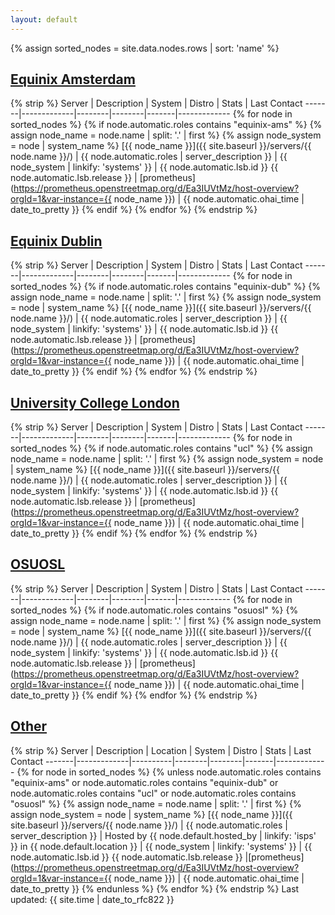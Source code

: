 ```yaml
---
layout: default
---
```


{% assign sorted_nodes = site.data.nodes.rows | sort: 'name' %}

## [Equinix Amsterdam](#equinix-amsterdam)

{% strip %}
Server | Description | System | Distro | Stats | Last Contact
-------|-------------|--------|--------|-------|-------------
{% for node in sorted_nodes %}
{% if node.automatic.roles contains "equinix-ams" %}
{% assign node_name = node.name | split: '.' | first %}
{% assign node_system = node | system_name %}
[{{ node_name }}]({{ site.baseurl }}/servers/{{ node.name }}/) | {{ node.automatic.roles | server_description }} | {{ node_system | linkify: 'systems' }} | {{ node.automatic.lsb.id }} {{ node.automatic.lsb.release }} | [prometheus](https://prometheus.openstreetmap.org/d/Ea3IUVtMz/host-overview?orgId=1&var-instance={{ node_name }}) | {{ node.automatic.ohai_time | date_to_pretty }}
{% endif %}
{% endfor %}
{% endstrip %}

## [Equinix Dublin](#equinix-dublin)

{% strip %}
Server | Description | System | Distro | Stats | Last Contact
-------|-------------|--------|--------|-------|-------------
{% for node in sorted_nodes %}
{% if node.automatic.roles contains "equinix-dub" %}
{% assign node_name = node.name | split: '.' | first %}
{% assign node_system = node | system_name %}
[{{ node_name }}]({{ site.baseurl }}/servers/{{ node.name }}/) | {{ node.automatic.roles | server_description }} | {{ node_system | linkify: 'systems' }} | {{ node.automatic.lsb.id }} {{ node.automatic.lsb.release }} | [prometheus](https://prometheus.openstreetmap.org/d/Ea3IUVtMz/host-overview?orgId=1&var-instance={{ node_name }}) | {{ node.automatic.ohai_time | date_to_pretty }}
{% endif %}
{% endfor %}
{% endstrip %}

## [University College London](#university-college-london)

{% strip %}
Server | Description | System | Distro | Stats | Last Contact
-------|-------------|--------|--------|-------|-------------
{% for node in sorted_nodes %}
{% if node.automatic.roles contains "ucl" %}
{% assign node_name = node.name | split: '.' | first %}
{% assign node_system = node | system_name %}
[{{ node_name }}]({{ site.baseurl }}/servers/{{ node.name }}/) | {{ node.automatic.roles | server_description }} | {{ node_system | linkify: 'systems' }} | {{ node.automatic.lsb.id }} {{ node.automatic.lsb.release }} | [prometheus](https://prometheus.openstreetmap.org/d/Ea3IUVtMz/host-overview?orgId=1&var-instance={{ node_name }}) | {{ node.automatic.ohai_time | date_to_pretty }}
{% endif %}
{% endfor %}
{% endstrip %}

## [OSUOSL](#osuosl)

{% strip %}
Server | Description | System | Distro | Stats | Last Contact
-------|-------------|--------|--------|-------|-------------
{% for node in sorted_nodes %}
{% if node.automatic.roles contains "osuosl" %}
{% assign node_name = node.name | split: '.' | first %}
{% assign node_system = node | system_name %}
[{{ node_name }}]({{ site.baseurl }}/servers/{{ node.name }}/) | {{ node.automatic.roles | server_description }} | {{ node_system | linkify: 'systems' }} | {{ node.automatic.lsb.id }} {{ node.automatic.lsb.release }} | [prometheus](https://prometheus.openstreetmap.org/d/Ea3IUVtMz/host-overview?orgId=1&var-instance={{ node_name }}) | {{ node.automatic.ohai_time | date_to_pretty }}
{% endif %}
{% endfor %}
{% endstrip %}

## [Other](#other)

{% strip %}
Server | Description | Location | System | Distro | Stats | Last Contact
-------|-------------|----------|--------|--------|-------|-------------
{% for node in sorted_nodes %}
{% unless node.automatic.roles contains "equinix-ams" or node.automatic.roles contains "equinix-dub" or node.automatic.roles contains "ucl" or node.automatic.roles contains "osuosl" %}
{% assign node_name = node.name | split: '.' | first %}
{% assign node_system = node | system_name %}
[{{ node_name }}]({{ site.baseurl }}/servers/{{ node.name }}/) | {{ node.automatic.roles | server_description }} | Hosted by {{ node.default.hosted_by | linkify: 'isps' }} in {{ node.default.location }} | {{ node_system | linkify: 'systems' }} | {{ node.automatic.lsb.id }} {{ node.automatic.lsb.release }} |[prometheus](https://prometheus.openstreetmap.org/d/Ea3IUVtMz/host-overview?orgId=1&var-instance={{ node_name }}) | {{ node.automatic.ohai_time | date_to_pretty }}
{% endunless %}
{% endfor %}
{% endstrip %}
Last updated: {{ site.time | date_to_rfc822 }}
